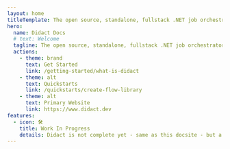 ```yaml
---
layout: home
titleTemplate: The open source, standalone, fullstack .NET job orchestrator that we've been missing.
hero:
  name: Didact Docs
  # text: Welcome
  tagline: The open source, standalone, fullstack .NET job orchestrator that we've been missing.
  actions:
    - theme: brand
      text: Get Started
      link: /getting-started/what-is-didact
    - theme: alt
      text: Quickstarts
      link: /quickstarts/create-flow-library
    - theme: alt
      text: Primary Website
      link: https://www.didact.dev
features:
  - icon: 🛠️
    title: Work In Progress
    details: Didact is not complete yet - same as this docsite - but a working version will be ready soon! If you'd like to be notified of when Didact is ready, feel free to drop your email on the main site. We are getting close! 
---
```


